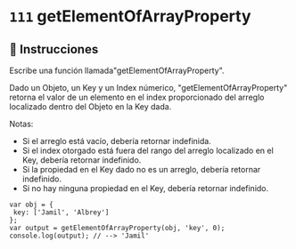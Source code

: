 # `111` getElementOfArrayProperty

## 📝 Instrucciones

Escribe una función llamada"getElementOfArrayProperty".

Dado un Objeto, un Key y un Index númerico, "getElementOfArrayProperty" retorna el valor de un elemento en el index proporcionado del arreglo localizado dentro del Objeto en la Key dada.

Notas:
* Si el arreglo está vacío, debería retornar indefinida.
* Si el index otorgado está fuera del rango del arreglo localizado en el Key, debería retornar indefinido.
* Si la propiedad en el Key dado no es un arreglo, debería retornar indefinido.
* Si no hay ninguna propiedad en el Key, debería retornar indefinido.

```Js
var obj = {
 key: ['Jamil', 'Albrey']
};
var output = getElementOfArrayProperty(obj, 'key', 0); 
console.log(output); // --> 'Jamil'
```